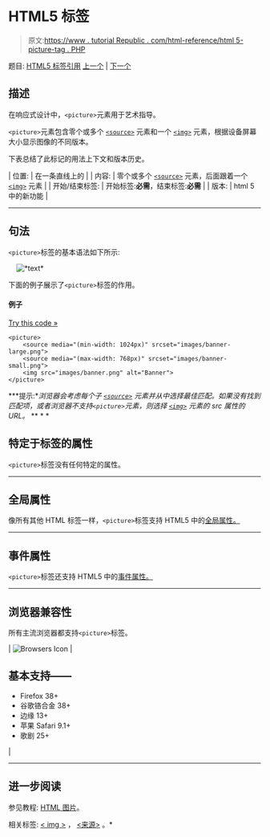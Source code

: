 # HTML5 <picture>标签</picture>

> 原文:[https://www . tutorial Republic . com/html-reference/html 5-picture-tag . PHP](https://www.tutorialrepublic.com/html-reference/html5-picture-tag.php)

题目: [HTML5 标签引用](html5-tags.php) [上一个](html-param-tag.php) | [下一个](html-pre-tag.php)

## 描述

在响应式设计中，`<picture>`元素用于艺术指导。

`<picture>`元素包含零个或多个 [`<source>`](html5-source-tag.php) 元素和一个 [`<img>`](html-img-tag.php) 元素，根据设备屏幕大小显示图像的不同版本。

下表总结了此标记的用法上下文和版本历史。

| 位置: | 在一条直线上的 |
| 内容: | 零个或多个 [`<source>`](html5-source-tag.php) 元素，后面跟着一个 [`<img>`](html-img-tag.php) 元素 |
| 开始/结束标签: | 开始标签:**必需**，结束标签:**必需** |
| 版本: | html 5 中的新功能 |

* * *

## 句法

`<picture>`标签的基本语法如下所示:

<picture>
    <img src="*URL*" alt="*text*">
</picture>

下面的例子展示了`<picture>`标签的作用。

#### 例子

[Try this code »](../codelab.php?topic=html5&file=picture-tag "Try this code using online Editor")

```
<picture>
    <source media="(min-width: 1024px)" srcset="images/banner-large.png">
    <source media="(max-width: 768px)" srcset="images/banner-small.png">
    <img src="images/banner.png" alt="Banner">
</picture>
```

 ***提示:**浏览器会考虑每个子 [`<source>`](html5-source-tag.php) 元素并从中选择最佳匹配。如果没有找到匹配项，或者浏览器不支持`<picture>`元素，则选择 [`<img>`](html-img-tag.php) 元素的 src 属性的 URL。*  ** * *

## 特定于标签的属性

`<picture>`标签没有任何特定的属性。

* * *

## 全局属性

像所有其他 HTML 标签一样，`<picture>`标签支持 HTML5 中的[全局属性。](html5-global-attributes.php)

* * *

## 事件属性

`<picture>`标签还支持 HTML5 中的[事件属性。](html5-event-attributes.php)

* * *

## 浏览器兼容性

所有主流浏览器都支持`<picture>`标签。

| ![Browsers Icon](../Images/e9331123c77668c1832e541c2fca1002.png) | 

## 基本支持——

*   Firefox 38+
*   谷歌铬合金 38+
*   边缘 13+
*   苹果 Safari 9.1+
*   歌剧 25+

 |

* * *

## 进一步阅读

参见教程: [HTML 图片](../html-tutorial/html-images.php)。

相关标签: [< img >](html-img-tag.php) ， [<来源>](html5-source-tag.php) 。*
